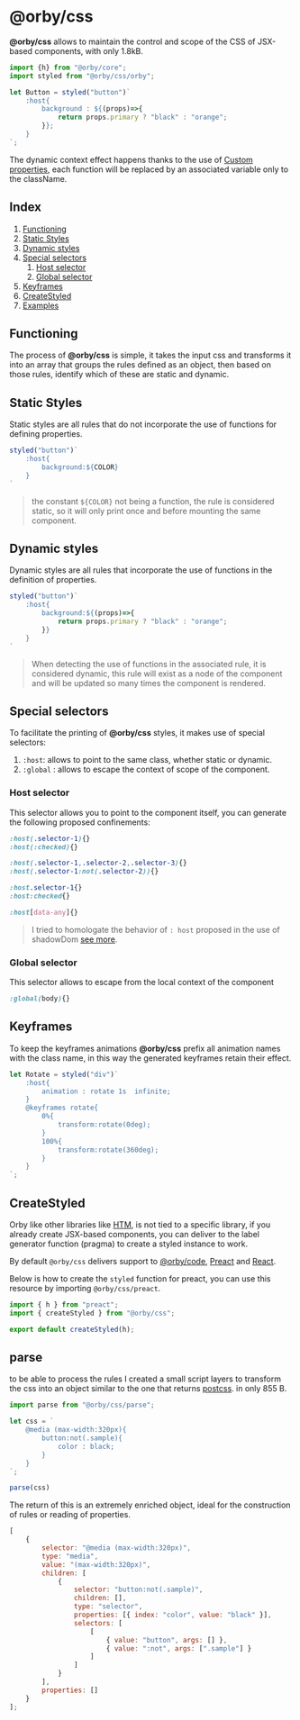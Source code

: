# @orby/css

**@orby/css** allows to maintain the control and scope of the CSS of JSX-based components, with only 1.8kB.

```jsx
import {h} from "@orby/core";
import styled from "@orby/css/orby";

let Button = styled("button")`
    :host{
		background : ${(props)=>{
    		return props.primary ? "black" : "orange";
		}};
    }
`;
```

The dynamic context effect happens thanks to the use of [Custom properties](https://developer.mozilla.org/en-US/docs/Web/CSS/--*), each function will be replaced by an associated variable only to the className.

## Index

1. [Functioning](#functioning)
2. [Static Styles](#static-styles)
3. [Dynamic styles](#dynamic-styles)
4. [Special selectors](#special-selectors)
    1. [Host selector](#host-selector)
    2. [Global selector](#global-selector)
5. [Keyframes](#keyframes)
6. [CreateStyled](#createStyled)
7. [Examples](#examples)

## Functioning

The process of **@orby/css** is simple, it takes the input css and transforms it into an array that groups the rules defined as an object, then based on those rules, identify which of these are static and dynamic.

## Static Styles

Static styles are all rules that do not incorporate the use of functions for defining properties.

```jsx
styled("button")`
    :host{
        background:${COLOR}
    }
`
```
> the constant `${COLOR}` not being a function, the rule is considered static, so it will only print once and before mounting the same component.

## Dynamic styles

Dynamic styles are all rules that incorporate the use of functions in the definition of properties.

```jsx
styled("button")`
    :host{
        background:${(props)=>{
            return props.primary ? "black" : "orange";
        }}
    }
`
```
> When detecting the use of functions in the associated rule, it is considered dynamic, this rule will exist as a node of the component and will be updated so many times the component is rendered.

## Special selectors

To facilitate the printing of **@orby/css** styles, it makes use of special selectors:

1. `:host`:  allows to point to the same class, whether static or dynamic.
2. `:global` : allows to escape the context of scope of the component.

### Host selector

This selector allows you to point to the component itself, you can generate the following proposed confinements:

```css
:host(.selector-1){}
:host(:checked){}

:host(.selector-1,.selector-2,.selector-3){}
:host(.selector-1:not(.selector-2)){}

:host.selector-1{}
:host:checked{}

:host[data-any]{}
```

> I tried to homologate the behavior of `: host` proposed in the use of shadowDom [see more](https://developer.mozilla.org/en-US/docs/Web/CSS/:host()).


### Global selector

This selector allows to escape from the local context of the component

```css
:global(body){}
```

## Keyframes

To keep the keyframes animations **@orby/css** prefix all animation names with the class name, in this way the generated keyframes retain their effect.

```jsx
let Rotate = styled("div")`
    :host{
        animation : rotate 1s  infinite;
    }
    @keyframes rotate{
        0%{
            transform:rotate(0deg);
        }
        100%{
            transform:rotate(360deg);
        }
    }
`;
```

## CreateStyled

Orby like other libraries like [HTM](https://github.com/developit/htm), is not tied to a specific library, if you already create JSX-based components, you can deliver to the label generator function (pragma) to create a styled instance to work.

By default `@orby/css` delivers support to [@orby/code](https://github.com/orbyjs/core), [Preact](https://github.com/developit/preact/) and [React](https://reactjs.org/).

Below is how to create the `styled` function for preact, you can use this resource by importing `@orby/css/preact`.

```jsx
import { h } from "preact";
import { createStyled } from "@orby/css";

export default createStyled(h);
```

## parse 

to be able to process the rules I created a small script layers to transform the css into an object similar to the one that returns [postcss](https://postcss.org/). in only 855 B.

```js
import parse from "@orby/css/parse";

let css = `
    @media (max-width:320px){
        button:not(.sample){
            color : black;
        }
    }
`;

parse(css)
```
The return of this is an extremely enriched object, ideal for the construction of rules or reading of properties.
```js
[
    {
        selector: "@media (max-width:320px)",
        type: "media",
        value: "(max-width:320px)",
        children: [
            {
                selector: "button:not(.sample)",
                children: [],
                type: "selector",
                properties: [{ index: "color", value: "black" }],
                selectors: [
                    [
                        { value: "button", args: [] },
                        { value: ":not", args: [".sample"] }
                    ]
                ]
            }
        ],
        properties: []
    }
];
```
